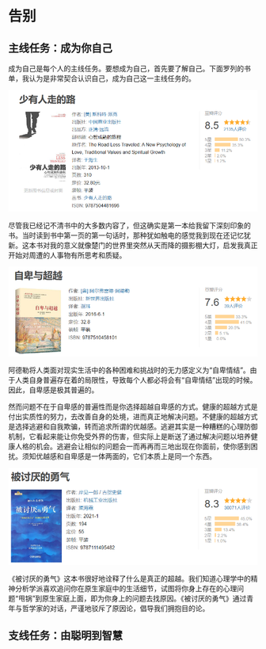 # 告别

## 主线任务：成为你自己

成为自己是每个人的主线任务。要想成为自己，首先要了解自己。下面罗列的书单，我认为是非常契合认识自己，成为自己这一主线任务的。

![少有人走的路](book0.png)

尽管我已经记不清书中的大多数内容了，但这确实是第一本给我留下深刻印象的书。当时读到书中第一页的第一句话时，那种犹如触电的感觉我到现在还记忆犹新。这本书对我的意义就像楚门的世界里突然从天而降的摄影棚大灯，启发我真正开始对周遭的人事物有所思考和质疑。

![自卑与超越](book1.png)

阿德勒将人类面对现实生活中的各种困难和挑战时的无力感定义为“自卑情结”。由于人类自身普遍存在着的局限性，导致每个人都必将会有“自卑情结”出现的时候。因此，自卑感是极其普遍的。

然而问题不在于自卑感的普遍性而是你选择超越自卑感的方式。健康的超越方式是付出实质性的努力，去改善自身的处境，进而真正地解决问题。不健康的超越方式是选择逃避和自我欺骗，转而追求所谓的优越感。逃避其实是一种糟糕的心理防御机制，它看起来能让你免受外界的伤害，但实际上是断送了通过解决问题以培养健康人格的机会。逃避会让相似的问题会一而再再而三地出现在你面前，使你感到困扰。须知优越感和自卑感是一体两面的，它们本质上是同一个东西。

![被讨厌的勇气](book2.png)

《被讨厌的勇气》这本书很好地诠释了什么是真正的超越。我们知道心理学中的精神分析学派喜欢追问你在原生家庭中的生活细节，试图将你身上存在的心理问题“甩锅”到原生家庭上面，即为你身上的问题去找原因。《被讨厌的勇气》通过青年与哲学家的对话，严谨地驳斥了原因论，倡导我们拥抱目的论。

## 支线任务：由聪明到智慧

